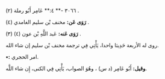 ٣٠٦٦ -** ٤:** عَامِر أَبُو رملة (٢) .

**رَوَى عَن:** مخنف بْن سليم الغامدي (٤) .

**رَوَى عَنه:** عَبد اللَّهِ بْن عون (٤) (٣) .

روى له الأربعة حَدِيثا واحدا، يَأْتِي فِي ترجمة مخنف بْن سليم إن شاء الله.

**•:** امر الحجري.

**وقيل:** أَبُو عَامِر (د س) ، وهُوَ الصواب، يَأْتِي فِي الكنى، إِن شاء اللَّه.